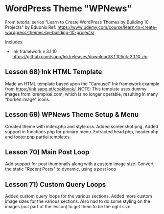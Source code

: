 # WordPress Theme "WPNews"
From tutorial series "Learn to Create WordPress Themes by Building 10 Projects" by Eduonix
Ref: https://www.udemy.com/course/learn-to-create-wordpress-themes-by-building-10-projects/

Includes:
* Ink framework v 3.1.10 https://github.com/sapo/Ink/releases/download/3.1.10/ink-3.1.10.zip

## Lesson 68) Ink HTML Template 
Made an HTML template based upon the "Carousel" Ink framework example from https://ink.sapo.pt/cookbook/.
NOTE: This template uses dummy images from lorempixel.com, which is no longer operable, resulting in many "borken image" icons.

## Lesson 69) WPNews Theme Setup & Menu
Created theme with index.php and style.css.  Added screenshot.png.  Added support in functions.php for primary menu.
Extracted head.php, header.php and footer.php partial templates.

## Lesson 70) Main Post Loop
Add support for post thumbnails along with a custom image size.  Convert the static "Recent Posts" to dynamic, using a post loop

## Lesson 71) Custom Query Loops
Added custom query loops for the various sections.  Added more custom image sizes for the various sections.
Also had to do some styling on the images (not part of the lesson) to get them to be the right size.
